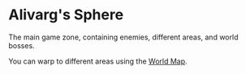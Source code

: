 # Alivarg's Sphere
The main game zone, containing enemies, different areas, and world bosses.

You can warp to different areas using the [World Map](../mechanics/world-map.md).